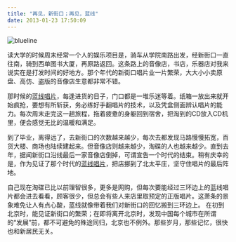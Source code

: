 ```yaml
---
title: "再见，新街口；再见，蓝线"
date: 2013-01-23 17:50:09
---
```


![](../../../images/2013/01/blueline1.jpg "blueline") 

读大学的时候周末经常一个人的娱乐项目是，骑车从学院南路出发，经新街口一直往南，骑到西单图书大厦，再原路返回。这条路上的音像店，书店，乐器店对我来说实在是打发时间的好地方。那个年代的新街口唱片业一片繁荣，大大小小卖原盘、高仿、盗版的音像店生意都非常不错。

那时候的[蓝线唱片](http://www.bluelinerecords.com.cn "蓝线唱片")，每逢进货的日子，门口都是一堆乐迷等着。纸箱一放出来就开始疯抢，要想有所斩获，务必练好手翻唱片的技术，以及凭盒侧面辨认唱片的能力。每次周末走完这一趟旅程，拖着疲惫的身躯回到宿舍，把淘到的CD放入CD机里，便会感觉无比的温暖和满足。 

到了毕业，离得远了，去新街口的次数越来越少，每次去都发现马路慢慢拓宽，百货大楼、商场也陆续建起来。但音像店则越来越少，淘碟的人也越来越少。直到去年，据闻新街口沿线最后一家音像店倒掉，可谓宣告一个时代的结束。稍有庆幸的是，作为见证了那个时代的[蓝线唱片](http://www.bluelinerecords.com.cn "蓝线唱片")，把店挪到了北太平庄，坚守住唱片的最后阵地。

自己现在淘碟已比以前理智很多，更多是网购，但每次要能经过三环边上的蓝线唱片都会进去看看，顾客很少，但总会有些人来店里取预定的正版唱片。这萧条的景象难免让人有点心酸，蓝线就像带着我们对新街口的回忆搬到三环边上。 在初到北京时，能见证新街口的繁荣；在即将离开北京时，发现中国每个城市在所谓的“发展”前，都不可避免的殊途同归，北京也不例外。那些岁月，那些记忆，很快也和新居民无关。